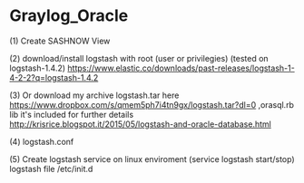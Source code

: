 # Graylog_Oracle

(1) Create SASHNOW View

(2) download/install logstash with root (user or privilegies) (tested on logstash-1.4.2)  https://www.elastic.co/downloads/past-releases/logstash-1-4-2-2?q=logstash-1.4.2
	
(3) Or download my archive logstash.tar here https://www.dropbox.com/s/qmem5ph7i4tn9gx/logstash.tar?dl=0 ,orasql.rb lib it's included 
for further details http://krisrice.blogspot.it/2015/05/logstash-and-oracle-database.html

(4) logstash.conf

(5) Create  logstash service on linux enviroment (service logstash start/stop) logstash file /etc/init.d
